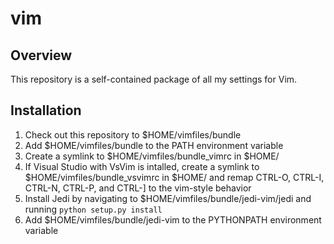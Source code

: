 vim
===

Overview
--------

This repository is a self-contained package of all my settings for Vim.

Installation
------------
1. Check out this repository to $HOME/vimfiles/bundle
2. Add $HOME/vimfiles/bundle to the PATH environment variable
3. Create a symlink to $HOME/vimfiles/bundle\_vimrc in $HOME/
4. If Visual Studio with VsVim is intalled, create a symlink to $HOME/vimfiles/bundle\_vsvimrc in $HOME/ and remap CTRL-O, CTRL-I, CTRL-N, CTRL-P, and CTRL-] to the vim-style behavior
4. Install Jedi by navigating to $HOME/vimfiles/bundle/jedi-vim/jedi and running `python setup.py install`
5. Add $HOME/vimfiles/bundle/jedi-vim to the PYTHONPATH environment variable

